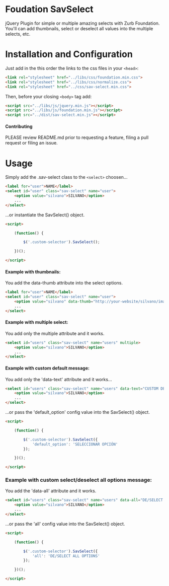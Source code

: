 # Foudation SavSelect
jQuery Plugin for simple or multiple amazing selects with Zurb Foundation. You'll can add thumbnails, select or deselect all values into the multiple selects, etc.

# Installation and Configuration

Just add in the this order the links to the css files in your `<head>`:
```html
<link rel="stylesheet" href="../libs/css/foundation.min.css">
<link rel="stylesheet" href="../libs/css/normalize.css">
<link rel="stylesheet" href="../css/sav-select.min.css">
```

Then, before your closing ```<body>``` tag add:

```html
<script src="../libs/js/jquery.min.js"></script>
<script src="../libs/js/foundation.min.js"></script>
<script src="../dist/sav-select.min.js"></script>
```

#### Contributing

PLEASE review README.md prior to requesting a feature, filing a pull request or filing an issue.

# Usage

Simply add the .sav-select class to the ```<select>``` choosen...

```html
<label for="user">NAME</label>
<select id="user" class="sav-select" name="user">
    <option value="silvano">SILVANO</option>
    ...
</select>
```
...or instantiate the SavSelect() object.

```html
<script>

    (function() {

        $('.custom-selector').SavSelect();

    })();

</script>
```

#### Example with thumbnails:

You add the data-thumb attribute into the select options.

```html
<label for="user">NAME</label>
<select id="user" class="sav-select" name="user">
    <option value="silvano" data-thumb="http://your-website/silvano/image/path">SILVANO</option>
    ...
</select>
```

#### Example with multiple select:

You add only the multiple attribute and it works.

```html
<select id="users" class="sav-select" name="users" multiple>
    <option value="silvano">SILVANO</option>
    ...
</select>
```

#### Example with custom default message:

You add only the 'data-text' attribute and it works...

```html
<select id="users" class="sav-select" name="users" data-text="CUSTOM DEFAULT MESSAGE" multiple>
    <option value="silvano">SILVANO</option>
    ...
</select>
```

...or pass the 'default_option' config value into the SavSelect() object.

```html
<script>

    (function() {

        $('.custom-selector').SavSelect({
            'default_option': 'SELECCIONAR OPCIÓN'
        });

    })();

</script>
```

### Example with custom select/deselect all options message:

You add the 'data-all' attribute and it works.

```html
<select id="users" class="sav-select" name="users" data-all="DE/SELECT ALL OPTIONS" multiple>
    <option value="silvano">SILVANO</option>
    ...
</select>
```
...or pass the 'all' config value into the SavSelect() object.

```html
<script>

    (function() {

        $('.custom-selector').SavSelect({
            'all': 'DE/SELECT ALL OPTIONS'
        });

    })();

</script>
```